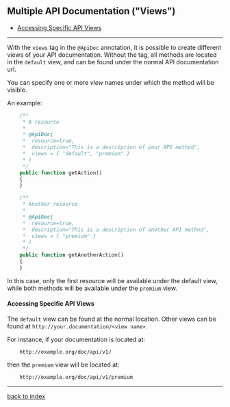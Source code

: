 Multiple API Documentation ("Views")
------------------------------------

* [Accessing Specific API Views](#accessing-specific-api-views)

---

With the `views` tag in the `@ApiDoc` annotation, it is possible to create
different views of your API documentation. Without the tag, all methods are
located in the `default` view, and can be found under the normal API
documentation url.

You can specify one or more _view_ names under which the method will be
visible.

An example:

```php
    /**
     * A resource
     *
     * @ApiDoc(
     *  resource=true,
     *  description="This is a description of your API method",
     *  views = { "default", "premium" }
     * )
     */
    public function getAction()
    {
    }

    /**
     * Another resource
     *
     * @ApiDoc(
     *  resource=true,
     *  description="This is a description of another API method",
     *  views = { "premium" }
     * )
     */
    public function getAnotherAction()
    {
    }
```

In this case, only the first resource will be available under the default view,
while both methods will be available under the `premium` view.


#### Accessing Specific API Views

The `default` view can be found at the normal location. Other views can be
found at `http://your.documentation/<view name>`.

For instance, if your documentation is located at:

        http://example.org/doc/api/v1/

then the `premium` view will be located at:

        http://example.org/doc/api/v1/premium

---

[back to index](index.md)
